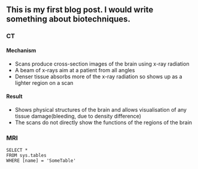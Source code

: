 ## This is my first blog post. I would write something about biotechniques.
### CT
#### Mechanism
- Scans produce cross-section images of the brain using x-ray radiation
- A beam of x-rays aim at a patient from all angles
- Denser tissue absorbs more of the x-ray radiation so shows up as a lighter region on a scan
#### Result
- Shows physical structures of the brain and allows visualisation of any tissue damage(bleeding, due to density difference)
- The scans do not directly show the functions of the regions of the brain

### MRI


 ```tsql
 SELECT *
 FROM sys.tables
 WHERE [name] = 'SomeTable'
 ```
